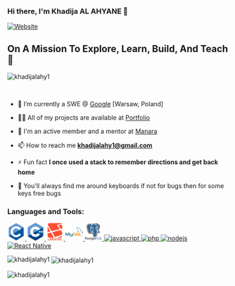 ### Hi there, I'm Khadija AL AHYANE 👋

[![Website](https://img.shields.io/website?label=khadijaalahyane.com&style=for-the-badge&url=https%3A%2F%2Fkhadijaalahyane.com)](https://www.khadijaalahyane.com/)

## On A Mission To Explore, Learn, Build, And Teach 🚀


<p align="left"> <img src="https://komarev.com/ghpvc/?username=khadijalahy1&label=Profile%20views&color=0e75b6&style=flat" alt="khadijalahy1" /> </p>

<p align="left"> <a href="https://github.com/ryo-ma/github-profile-trophy"><img src="https://github-profile-trophy.vercel.app/?username=khadijalahy1" alt="" /></a> </p>

- 🔭 I’m currently a SWE @ [Google](https://www.google.com/) [Warsaw, Poland]

- 👨‍💻 All of my projects are available at [Portfolio](https://www.khadijaalahyane.com)

- 📝 I'm an active member and a mentor at  [Manara](https://manara.tech/)

- 📫 How to reach me **khadijalahy1@gmail.com**

- ⚡ Fun fact **I once used a stack to remember directions and get back home**

- 🎹 You'll always find me around keyboards if not for bugs then for some keys free bugs 


<h3 align="left">Languages and Tools:</h3>
<p align="left">  <a href="https://www.cprogramming.com/" target="_blank"> <img src="https://raw.githubusercontent.com/devicons/devicon/master/icons/c/c-original.svg" alt="c" width="40" height="40"/> </a> <a href="https://www.w3schools.com/cpp/" target="_blank"> <img src="https://raw.githubusercontent.com/devicons/devicon/master/icons/cplusplus/cplusplus-original.svg" alt="cplusplus" width="40" height="40"/> </a>  <a href="https://laravel.com/" target="_blank"> <img src="https://raw.githubusercontent.com/devicons/devicon/master/icons/laravel/laravel-plain-wordmark.svg" alt="laravel" width="40" height="40"/> </a> <a href="https://www.mysql.com/" target="_blank"> <img src="https://raw.githubusercontent.com/devicons/devicon/master/icons/mysql/mysql-original-wordmark.svg" alt="mysql" width="40" height="40"/> </a>  <a href="https://www.postgresql.org" target="_blank"> <img src="https://raw.githubusercontent.com/devicons/devicon/master/icons/postgresql/postgresql-original-wordmark.svg" alt="postgresql" width="40" height="40"/> </a> <a href="https://www.javascript.com/" target="_blank"> <img src="https://cdn.jsdelivr.net/gh/devicons/devicon/icons/javascript/javascript-original.svg" alt="javascript" width="40" height="40"/> </a> <a href="https://www.php.net/" target="_blank"> <img src="https://cdn.jsdelivr.net/gh/devicons/devicon/icons/php/php-plain.svg" alt="php" width="40" height="40"/> </a> <a href="https://nodejs.org/en/" target="_blank"> <img src="https://cdn.jsdelivr.net/gh/devicons/devicon/icons/nodejs/nodejs-original-wordmark.svg" alt="nodejs" width="40" height="40"/> </a>  <a href="https://reactnative.dev/" target="_blank"> <img src="https://cdn.jsdelivr.net/gh/devicons/devicon/icons/react/react-original-wordmark.svg" alt="React Native" width="40" height="40"/> </a> 

<p><img align="left" src="https://github-readme-stats.vercel.app/api/top-langs?username=khadijalahy1&show_icons=true&locale=en&layout=compact" alt="khadijalahy1" /></p>

<p>&nbsp;<img align="center" src="https://github-readme-stats.vercel.app/api?username=khadijalahy1&show_icons=true&locale=en" alt="khadijalahy1" /></p>

<p><img align="center" src="https://github-readme-streak-stats.herokuapp.com/?user=khadijalahy1&" alt="khadijalahy1" /></p>
